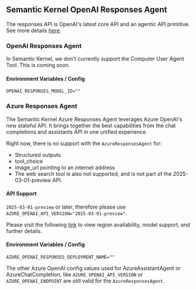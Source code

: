 ## Semantic Kernel OpenAI Responses Agent

The responses API is OpenAI's latest core API and an agentic API primitive. See more details [here](https://platform.openai.com/docs/guides/responses-vs-chat-completions).

### OpenAI Responses Agent

In Semantic Kernel, we don't currently support the Computer User Agent Tool. This is coming soon.

#### Environment Variables / Config

`OPENAI_RESPONSES_MODEL_ID=""`

### Azure Responses Agent

The Semantic Kernel Azure Responses Agent leverages Azure OpenAI's new stateful API. 
It brings together the best capabilities from the chat completions and assistants API in one unified experience.

Right now, there is no support with the `AzureResponsesAgent` for:

- Structured outputs
- tool_choice
- image_url pointing to an internet address
- The web search tool is also not supported, and is not part of the 2025-03-01-preview API.

#### API Support

`2025-03-01-preview` or later, therefore please use `AZURE_OPENAI_API_VERSION="2025-03-01-preview"`.

Please visit the following [link](https://learn.microsoft.com/en-us/azure/ai-services/openai/how-to/responses?tabs=python-secure) to view region availability, model support, and further details.

#### Environment Variables / Config

`AZURE_OPENAI_RESPONSES_DEPLOYMENT_NAME=""`

The other Azure OpenAI config values used for AzureAssistantAgent or AzureChatCompletion, like `AZURE_OPENAI_API_VERSION` or `AZURE_OPENAI_ENDPOINT` are still valid for the `AzureResponsesAgent`.